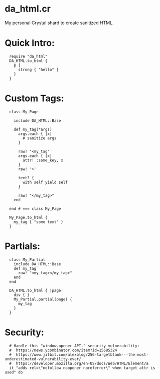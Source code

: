 
da\_html.cr
=========

My personal Crystal shard to create sanitized HTML.

Quick Intro:
======

```Crystal
  require "da_html"
  DA_HTML.to_html {
    p {
      strong { "hello" }
    }
  }
```

Custom Tags:
=============

```Crystal
  class My_Page

    include DA_HTML::Base

    def my_tag(*args)
      args.each { |x|
        # sanitize args
      }

      raw! "<my_tag"
      args.each { |x|
        attr! :some_key, x
      }
      raw! '>'

      text? {
        with self yield self
      }

      raw! "</my_tag>"
    end

  end # === class My_Page

  My_Page.to_html {
    my_tag { "some text" }
  }
```

Partials:
=========

```Crystal
  class My_Partial
    include DA_HTML::Base
    def my_tag
      raw! "<my_tag></my_tag>"
    end
  end

  DA_HTML.to_html { |page|
    div { }
    My_Partial.partial(page) {
      my_tag
    }
  }
```

Security:
=========
```crystal
  # Handle this "window.opener API." security vulnerability:
  #  https://news.ycombinator.com/item?id=15685324
  #  https://www.jitbit.com/alexblog/256-targetblank---the-most-underestimated-vulnerability-ever/
  #  https://developer.mozilla.org/en-US/docs/Web/HTML/Element/a
  it "adds rel=\"nofollow noopener noreferrer\" when target attr is used" do
```




